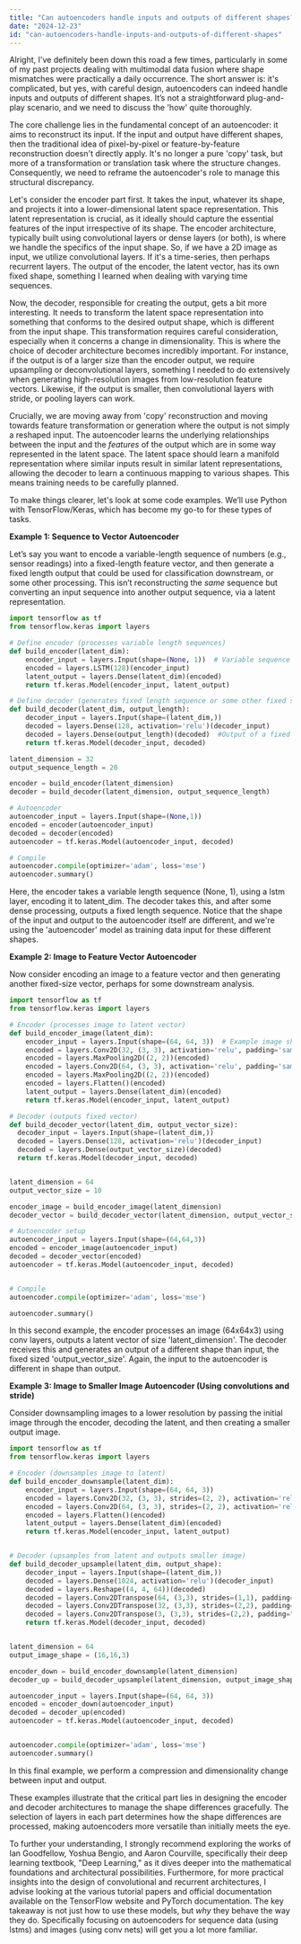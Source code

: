 ```yaml
---
title: "Can autoencoders handle inputs and outputs of different shapes?"
date: "2024-12-23"
id: "can-autoencoders-handle-inputs-and-outputs-of-different-shapes"
---
```


Alright,  I've definitely been down this road a few times, particularly in some of my past projects dealing with multimodal data fusion where shape mismatches were practically a daily occurrence. The short answer is: it's complicated, but yes, with careful design, autoencoders can indeed handle inputs and outputs of different shapes. It’s not a straightforward plug-and-play scenario, and we need to discuss the 'how' quite thoroughly.

The core challenge lies in the fundamental concept of an autoencoder: it aims to reconstruct its input. If the input and output have different shapes, then the traditional idea of pixel-by-pixel or feature-by-feature reconstruction doesn't directly apply. It's no longer a pure 'copy' task, but more of a transformation or translation task where the structure changes. Consequently, we need to reframe the autoencoder's role to manage this structural discrepancy.

Let's consider the encoder part first. It takes the input, whatever its shape, and projects it into a lower-dimensional latent space representation. This latent representation is crucial, as it ideally should capture the essential features of the input irrespective of its shape. The encoder architecture, typically built using convolutional layers or dense layers (or both), is where we handle the specifics of the input shape. So, if we have a 2D image as input, we utilize convolutional layers. If it's a time-series, then perhaps recurrent layers. The output of the encoder, the latent vector, has its own fixed shape, something I learned when dealing with varying time sequences.

Now, the decoder, responsible for creating the output, gets a bit more interesting. It needs to transform the latent space representation into something that conforms to the desired output shape, which is different from the input shape. This transformation requires careful consideration, especially when it concerns a change in dimensionality. This is where the choice of decoder architecture becomes incredibly important. For instance, if the output is of a larger size than the encoder output, we require upsampling or deconvolutional layers, something I needed to do extensively when generating high-resolution images from low-resolution feature vectors. Likewise, if the output is smaller, then convolutional layers with stride, or pooling layers can work.

Crucially, we are moving away from 'copy' reconstruction and moving towards feature transformation or generation where the output is not simply a reshaped input. The autoencoder learns the underlying relationships between the input and the *features* of the output which are in some way represented in the latent space. The latent space should learn a manifold representation where similar inputs result in similar latent representations, allowing the decoder to learn a continuous mapping to various shapes. This means training needs to be carefully planned.

To make things clearer, let's look at some code examples. We’ll use Python with TensorFlow/Keras, which has become my go-to for these types of tasks.

**Example 1: Sequence to Vector Autoencoder**

Let’s say you want to encode a variable-length sequence of numbers (e.g., sensor readings) into a fixed-length feature vector, and then generate a fixed length output that could be used for classification downstream, or some other processing. This isn’t reconstructing the *same* sequence but converting an input sequence into another output sequence, via a latent representation.

```python
import tensorflow as tf
from tensorflow.keras import layers

# Define encoder (processes variable length sequences)
def build_encoder(latent_dim):
    encoder_input = layers.Input(shape=(None, 1))  # Variable sequence length, 1 feature
    encoded = layers.LSTM(128)(encoder_input)
    latent_output = layers.Dense(latent_dim)(encoded)
    return tf.keras.Model(encoder_input, latent_output)

# Define decoder (generates fixed length sequence or some other fixed shape output)
def build_decoder(latent_dim, output_length):
    decoder_input = layers.Input(shape=(latent_dim,))
    decoded = layers.Dense(128, activation='relu')(decoder_input)
    decoded = layers.Dense(output_length)(decoded)  #Output of a fixed length
    return tf.keras.Model(decoder_input, decoded)

latent_dimension = 32
output_sequence_length = 20

encoder = build_encoder(latent_dimension)
decoder = build_decoder(latent_dimension, output_sequence_length)

# Autoencoder
autoencoder_input = layers.Input(shape=(None,1))
encoded = encoder(autoencoder_input)
decoded = decoder(encoded)
autoencoder = tf.keras.Model(autoencoder_input, decoded)

# Compile
autoencoder.compile(optimizer='adam', loss='mse')
autoencoder.summary()
```

Here, the encoder takes a variable length sequence (None, 1), using a lstm layer, encoding it to latent_dim. The decoder takes this, and after some dense processing, outputs a fixed length sequence. Notice that the shape of the input and output to the autoencoder itself are different, and we're using the 'autoencoder' model as training data input for these different shapes.

**Example 2: Image to Feature Vector Autoencoder**

Now consider encoding an image to a feature vector and then generating another fixed-size vector, perhaps for some downstream analysis.

```python
import tensorflow as tf
from tensorflow.keras import layers

# Encoder (processes image to latent vector)
def build_encoder_image(latent_dim):
    encoder_input = layers.Input(shape=(64, 64, 3))  # Example image shape
    encoded = layers.Conv2D(32, (3, 3), activation='relu', padding='same')(encoder_input)
    encoded = layers.MaxPooling2D((2, 2))(encoded)
    encoded = layers.Conv2D(64, (3, 3), activation='relu', padding='same')(encoded)
    encoded = layers.MaxPooling2D((2, 2))(encoded)
    encoded = layers.Flatten()(encoded)
    latent_output = layers.Dense(latent_dim)(encoded)
    return tf.keras.Model(encoder_input, latent_output)

# Decoder (outputs fixed vector)
def build_decoder_vector(latent_dim, output_vector_size):
  decoder_input = layers.Input(shape=(latent_dim,))
  decoded = layers.Dense(128, activation='relu')(decoder_input)
  decoded = layers.Dense(output_vector_size)(decoded)
  return tf.keras.Model(decoder_input, decoded)


latent_dimension = 64
output_vector_size = 10

encoder_image = build_encoder_image(latent_dimension)
decoder_vector = build_decoder_vector(latent_dimension, output_vector_size)

# Autoencoder setup
autoencoder_input = layers.Input(shape=(64,64,3))
encoded = encoder_image(autoencoder_input)
decoded = decoder_vector(encoded)
autoencoder = tf.keras.Model(autoencoder_input, decoded)


# Compile
autoencoder.compile(optimizer='adam', loss='mse')

autoencoder.summary()
```

In this second example, the encoder processes an image (64x64x3) using conv layers, outputs a latent vector of size 'latent_dimension'. The decoder receives this and generates an output of a different shape than input, the fixed sized 'output_vector_size'. Again, the input to the autoencoder is different in shape than output.

**Example 3: Image to Smaller Image Autoencoder (Using convolutions and stride)**

Consider downsampling images to a lower resolution by passing the initial image through the encoder, decoding the latent, and then creating a smaller output image.

```python
import tensorflow as tf
from tensorflow.keras import layers

# Encoder (downsamples image to latent)
def build_encoder_downsample(latent_dim):
    encoder_input = layers.Input(shape=(64, 64, 3))
    encoded = layers.Conv2D(32, (3, 3), strides=(2, 2), activation='relu', padding='same')(encoder_input)
    encoded = layers.Conv2D(64, (3, 3), strides=(2, 2), activation='relu', padding='same')(encoded)
    encoded = layers.Flatten()(encoded)
    latent_output = layers.Dense(latent_dim)(encoded)
    return tf.keras.Model(encoder_input, latent_output)


# Decoder (upsamples from latent and outputs smaller image)
def build_decoder_upsample(latent_dim, output_shape):
    decoder_input = layers.Input(shape=(latent_dim,))
    decoded = layers.Dense(1024, activation='relu')(decoder_input)
    decoded = layers.Reshape((4, 4, 64))(decoded)
    decoded = layers.Conv2DTranspose(64, (3,3), strides=(1,1), padding="same", activation="relu")(decoded)
    decoded = layers.Conv2DTranspose(32, (3,3), strides=(2,2), padding="same", activation="relu")(decoded)
    decoded = layers.Conv2DTranspose(3, (3,3), strides=(2,2), padding="same", activation="relu")(decoded)
    return tf.keras.Model(decoder_input, decoded)


latent_dimension = 64
output_image_shape = (16,16,3)

encoder_down = build_encoder_downsample(latent_dimension)
decoder_up = build_decoder_upsample(latent_dimension, output_image_shape)

autoencoder_input = layers.Input(shape=(64, 64, 3))
encoded = encoder_down(autoencoder_input)
decoded = decoder_up(encoded)
autoencoder = tf.keras.Model(autoencoder_input, decoded)


autoencoder.compile(optimizer='adam', loss='mse')
autoencoder.summary()
```

In this final example, we perform a compression and dimensionality change between input and output.

These examples illustrate that the critical part lies in designing the encoder and decoder architectures to manage the shape differences gracefully. The selection of layers in each part determines how the shape differences are processed, making autoencoders more versatile than initially meets the eye.

To further your understanding, I strongly recommend exploring the works of Ian Goodfellow, Yoshua Bengio, and Aaron Courville, specifically their deep learning textbook, "Deep Learning," as it dives deeper into the mathematical foundations and architectural possibilities. Furthermore, for more practical insights into the design of convolutional and recurrent architectures, I advise looking at the various tutorial papers and official documentation available on the TensorFlow website and PyTorch documentation. The key takeaway is not just how to use these models, but *why* they behave the way they do. Specifically focusing on autoencoders for sequence data (using lstms) and images (using conv nets) will get you a lot more familiar.
